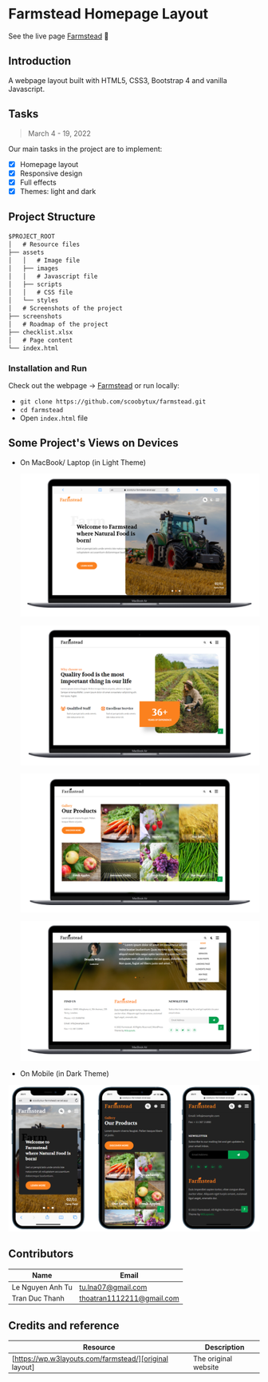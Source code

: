 # Farmstead Homepage Layout

See the live page [Farmstead](https://scoobytux-farmstead.vercel.app "Farmstead") 🌳

## Introduction

A webpage layout built with HTML5, CSS3, Bootstrap 4 and vanilla Javascript.

## Tasks

> March 4 - 19, 2022

Our main tasks in the project are to implement:

- [x] Homepage layout
- [x] Responsive design
- [x] Full effects
- [x] Themes: light and dark

## Project Structure

```
$PROJECT_ROOT
│   # Resource files
├── assets
│   │   # Image file
│   ├── images
│   │   # Javascript file
│   ├── scripts
│   │   # CSS file
│   └── styles
│   # Screenshots of the project
├── screenshots
│   # Roadmap of the project
├── checklist.xlsx
│   # Page content
└── index.html
```

### Installation and Run

Check out the webpage -> [Farmstead](https://scoobytux-farmstead.vercel.app "Farmstead") or run locally:

- `git clone https://github.com/scoobytux/farmstead.git`
- `cd farmstead`
- Open `index.html` file

## Some Project's Views on Devices

- On MacBook/ Laptop (in Light Theme)

  ![MacBook/ Laptop view 1](screenshots/laptop-views-1.png)

  ![MacBook/ Laptop view 2](screenshots/laptop-views-2.png)

  ![MacBook/ Laptop view 3](screenshots/laptop-views-3.png)

  ![MacBook/ Laptop view 4](screenshots/laptop-views-4.png)

- On Mobile (in Dark Theme)

![Mobile view](screenshots/mobile-views.png)

## Contributors

| Name             | Email                     |
| ---------------- | ------------------------- |
| Le Nguyen Anh Tu | tu.lna07@gmail.com        |
| Tran Duc Thanh   | thoatran1112211@gmail.com |

## Credits and reference

| Resource                                               | Description          |
| ------------------------------------------------------ | -------------------- |
| [https://wp.w3layouts.com/farmstead/][original layout] | The original website |

[original layout]: https://wp.w3layouts.com/farmstead/
